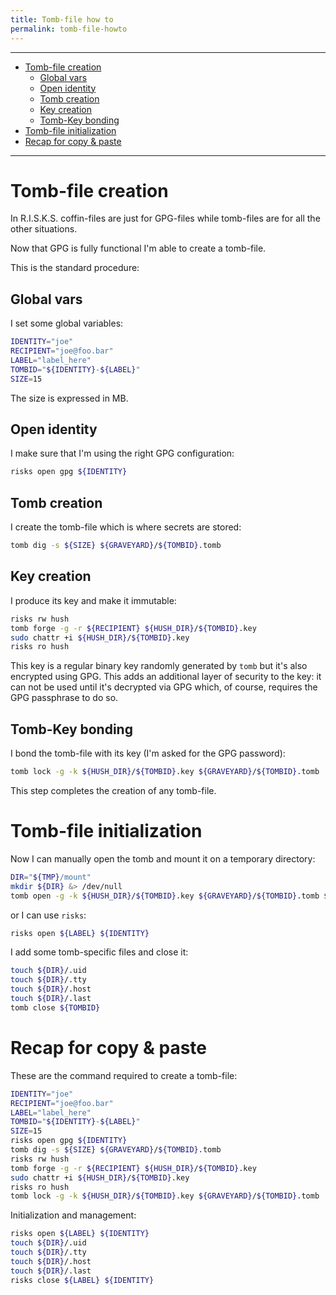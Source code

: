 ```yaml
---
title: Tomb-file how to
permalink: tomb-file-howto
---
```


---
<!-- TOC -->

- [Tomb-file creation](#tomb-file-creation)
    - [Global vars](#global-vars)
    - [Open identity](#open-identity)
    - [Tomb creation](#tomb-creation)
    - [Key creation](#key-creation)
    - [Tomb-Key bonding](#tomb-key-bonding)
- [Tomb-file initialization](#tomb-file-initialization)
- [Recap for copy & paste](#recap-for-copy--paste)

<!-- /TOC -->
---

# Tomb-file creation

In R.I.S.K.S. coffin-files are just for GPG-files while tomb-files are for all the other situations.

Now that GPG is fully functional I'm able to create a tomb-file.

This is the standard procedure:

## Global vars

I set some global variables:

``` bash
IDENTITY="joe"
RECIPIENT="joe@foo.bar"
LABEL="label_here"
TOMBID="${IDENTITY}-${LABEL}"
SIZE=15
```
The size is expressed in MB.

## Open identity

I make sure that I'm using the right GPG configuration:

``` bash
risks open gpg ${IDENTITY}
```

## Tomb creation

I create the tomb-file which is where secrets are stored:

``` bash
tomb dig -s ${SIZE} ${GRAVEYARD}/${TOMBID}.tomb
```

## Key creation

I produce its key and make it immutable:

``` bash
risks rw hush
tomb forge -g -r ${RECIPIENT} ${HUSH_DIR}/${TOMBID}.key
sudo chattr +i ${HUSH_DIR}/${TOMBID}.key
risks ro hush
```

This key is a regular binary key randomly generated by `tomb` but it's also encrypted using GPG. This adds an additional layer of security to the key: it can not be used until it's decrypted via GPG which, of course, requires the GPG passphrase to do so.

## Tomb-Key bonding

I bond the tomb-file with its key (I'm asked for the GPG password):

``` bash
tomb lock -g -k ${HUSH_DIR}/${TOMBID}.key ${GRAVEYARD}/${TOMBID}.tomb
```

This step completes the creation of any tomb-file.

# Tomb-file initialization

Now I can manually open the tomb and mount it on a temporary directory:

``` bash
DIR="${TMP}/mount"
mkdir ${DIR} &> /dev/null
tomb open -g -k ${HUSH_DIR}/${TOMBID}.key ${GRAVEYARD}/${TOMBID}.tomb ${DIR}
```

or I can use `risks`:

``` bash
risks open ${LABEL} ${IDENTITY}
```

I add some tomb-specific files and close it:

``` bash
touch ${DIR}/.uid
touch ${DIR}/.tty
touch ${DIR}/.host
touch ${DIR}/.last
tomb close ${TOMBID}
```

# Recap for copy & paste

These are the command required to create a tomb-file:

``` bash
IDENTITY="joe"
RECIPIENT="joe@foo.bar"
LABEL="label_here"
TOMBID="${IDENTITY}-${LABEL}"
SIZE=15
risks open gpg ${IDENTITY}
tomb dig -s ${SIZE} ${GRAVEYARD}/${TOMBID}.tomb
risks rw hush
tomb forge -g -r ${RECIPIENT} ${HUSH_DIR}/${TOMBID}.key
sudo chattr +i ${HUSH_DIR}/${TOMBID}.key
risks ro hush
tomb lock -g -k ${HUSH_DIR}/${TOMBID}.key ${GRAVEYARD}/${TOMBID}.tomb
```

Initialization and management:

``` bash
risks open ${LABEL} ${IDENTITY}
touch ${DIR}/.uid
touch ${DIR}/.tty
touch ${DIR}/.host
touch ${DIR}/.last
risks close ${LABEL} ${IDENTITY}
```